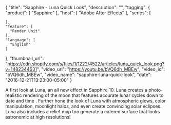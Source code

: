 {
  "title": "Sapphire - Luna Quick Look",
  "description": "",
  "tagging": {
    "product": [
      "Sapphire"
    ],
    "host": [
      "Adobe After Effects"
    ],
    "series": [

    ],
    "feature": [
      "Render Unit"
    ],
    "language": [
      "English"
    ]
  },
  "thumbnail_url": "https://cdn.shopify.com/s/files/1/1222/4522/articles/luna_quick_look.png?v=1482344631",
  "video_url": "https://youtu.be/bVQ6dh_MBEw",
  "video_id": "bVQ6dh_MBEw",
  "video_name": "sapphire-luna-quick-look",
  "date": "2016-12-21T13:23:00-05:00"
}

A first look at Luna, an all new effect in Sapphire 10. Luna creates a photo-
realistic rendering of the moon that features accurate lunar cycles down to
date and time . Further hone the look of Luna with atmospheric glows, color
manipulation, moonlight halos, and even create convincing solar eclipses. Luna
also includes a relief map too generate a catered surface that looks
astronomic at high resolutions!
